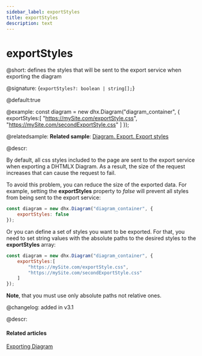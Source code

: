 ```yaml
---
sidebar_label: exportStyles
title: exportStyles
description: text
---
```


# exportStyles

@short: defines the styles that will be sent to the export service when exporting the diagram

@signature: {`exportStyles?: boolean | string[];`}

@default:true

@example:
const diagram = new dhx.Diagram("diagram_container", { 
  	exportStyles:[
        "https://mySite.com/exportStyle.css",
        "https://mySite.com/secondExportStyle.css"
    ]
});

@relatedsample:
**Related sample**: [Diagram. Export. Export styles](https://snippet.dhtmlx.com/jm8if6nh)

@descr:

By default, all css styles included to the page are sent to the export service when exporting a DHTMLX Diagram. As a result, the size of the request increases that can cause the request to fail.

To avoid this problem, you can reduce the size of the exported data. For example, setting the **exportStyles** property to *false* will prevent all styles from being sent to the export service:

~~~js
const diagram = new dhx.Diagram("diagram_container", { 
  	exportStyles: false
});
~~~

Or you can define a set of styles you want to be exported. For that, you need to set string values with the absolute paths to the desired styles to the **exportStyles** array:

~~~js
const diagram = new dhx.Diagram("diagram_container", { 
  	exportStyles:[
        "https://mySite.com/exportStyle.css",
        "https://mySite.com/secondExportStyle.css"
    ]
});
~~~

**Note**, that you must use only absolute paths not relative ones.

@changelog: added in v3.1

@descr:
#### Related articles

[Exporting Diagram](../../../guides/data_export/)

